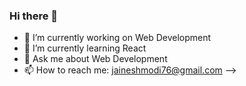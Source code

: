 ### Hi there 👋
 
- 🔭 I’m currently working on Web Development
- 🌱 I’m currently learning React
- 💬 Ask me about Web Development
- 📫 How to reach me: jaineshmodi76@gmail.com
-->
